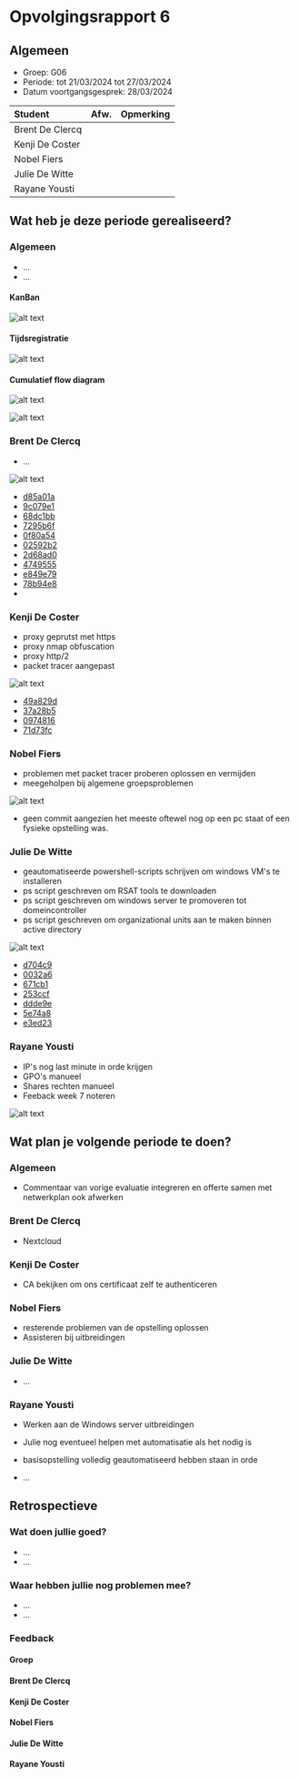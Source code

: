 # Opvolgingsrapport 6

## Algemeen

- Groep: G06
- Periode: tot 21/03/2024 tot 27/03/2024
- Datum voortgangsgesprek: 28/03/2024

| Student         | Afw. | Opmerking |
| :-------------- | :--: | :-------- |
| Brent De Clercq |      |           |
| Kenji De Coster |      |           |
| Nobel Fiers     |      |           |
| Julie De Witte  |      |           |
| Rayane Yousti   |      |           |

## Wat heb je deze periode gerealiseerd?

### Algemeen

- ...
- ...

#### KanBan

<!-- Voeg hier een screenshot toe van de huidige toestand van het kanban bord. -->

![alt text](./img/Kanban.png)

#### Tijdsregistratie

<!-- Voeg hier een screenshot toe van het teamoverzicht van de tijdregistratie, met totaal per student en team -->

![alt text](./img/jira.png)

#### Cumulatief flow diagram

<!-- Voeg hier een screenshot toe van het cumulatief flow diagram voor de periode van het rapport. -->

![alt text](./img/diagram.png)

<!-- Voeg hier een screenshot toe van het cumulatief flow diagram voor de volledige periode van het project. -->

![alt text](./img/diagramCummulatief.png)

### Brent De Clercq

<!-- Voeg hier een overzicht toe van gerealiseerde taken inclusief links naar relevante commits/documenten. -->

- ...

![alt text](./img/Brent.png)

- [d85a01a](https://github.com/HoGentTIN/sep2324-gent-g06/commit/d85a01a9c368cb2d3af0766cfeb1bc692dfee05b)
- [9c079e1](https://github.com/HoGentTIN/sep2324-gent-g06/commit/9c079e1c96cd1a33e3a92e2f9656894abbd078b6)
- [68dc1bb](https://github.com/HoGentTIN/sep2324-gent-g06/commit/68dc1bba25635a038d4fe8e9af348fef3a1e1bdc)
- [7295b6f](https://github.com/HoGentTIN/sep2324-gent-g06/commit/7295b6f3abb826c75dd88652c946bae937cb2463)
- [0f80a54](https://github.com/HoGentTIN/sep2324-gent-g06/commit/0f80a54bf458e7b3cb942eb995156638aa7852bd)
- [02592b2](https://github.com/HoGentTIN/sep2324-gent-g06/commit/02592b2be3412c77b9ba8a85088575dab2b58640)
- [2d68ad0](https://github.com/HoGentTIN/sep2324-gent-g06/commit/2d68ad0b72dc79c14f47af954baba85691c1288b)
- [4749555](https://github.com/HoGentTIN/sep2324-gent-g06/commit/4749555f0abf96acdb0bf93c587651c725511e80)
- [e849e79](https://github.com/HoGentTIN/sep2324-gent-g06/commit/e849e790cb853f4b4816caf7287ceacf8dc5ba8a)
- [78b94e8](https://github.com/HoGentTIN/sep2324-gent-g06/commit/78b94e872838ffb2397bd5https://github.com/HoGentTIN/sep2324-gent-g06/commit/49a829d8b9165c6b99256f37d398892b4e7fa24a52cc571186dde59120)
- []()

<!-- Voeg hier een screenshot van het individueel tijdregistratierapport, met overzicht van elke taak en bijhorende uren. -->

### Kenji De Coster

<!-- Voeg hier een overzicht toe van gerealiseerde taken inclusief links naar relevante commits/documenten. -->

- proxy geprutst met https
- proxy nmap obfuscation
- proxy http/2
- packet tracer aangepast

![alt text](./img/Kenji.png)

- [49a829d ](https://github.com/HoGentTIN/sep2324-gent-g06/commit/49a829d8b9165c6b99256f37d398892b4e7fa24a)
- [37a28b5 ](https://github.com/HoGentTIN/sep2324-gent-g06/commit/37a28b56808b2b9bee4b8fc939fc7894512044d6)
- [0974816 ](https://github.com/HoGentTIN/sep2324-gent-g06/commit/097481677d4b1e64a3c6ca21b04af273f1fba7ae)
- [71d73fc ](https://github.com/HoGentTIN/sep2324-gent-g06/commit/71d73fc582958f90a48ad82a16fc23123fefc539)
<!-- Voeg hier een screenshot van het individueel tijdregistratierapport, met overzicht van elke taak en bijhorende uren. -->

### Nobel Fiers

<!-- Voeg hier een overzicht toe van gerealiseerde taken inclusief links naar relevante commits/documenten. -->

- problemen met packet tracer proberen oplossen en vermijden
- meegeholpen bij algemene groepsproblemen

![alt text](./img/Nobel.png)

  <!-- Voeg hier een screenshot van het individueel tijdregistratierapport, met overzicht van elke taak en bijhorende uren. -->

- geen commit aangezien het meeste oftewel nog op een pc staat of een fysieke opstelling was.

### Julie De Witte

<!-- Voeg hier een overzicht toe van gerealiseerde taken inclusief links naar relevante commits/documenten. -->

- geautomatiseerde powershell-scripts schrijven om windows VM's te installeren
- ps script geschreven om RSAT tools te downloaden
- ps script geschreven om windows server te promoveren tot domeincontroller
- ps script geschreven om organizational units aan te maken binnen active directory

![alt text](./img/Julie.png)
<!-- Voeg hier een screenshot van het individueel tijdregistratierapport, met overzicht van elke taak en bijhorende uren. -->

- [d704c9](https://github.com/HoGentTIN/sep2324-gent-g06/commit/d704c9f44c84054165c2ff6edc85fa2d9421c97d)
- [0032a6](https://github.com/HoGentTIN/sep2324-gent-g06/commit/0032a6e5c7a0f17b25b81e90b7586263cd9f69f4)
- [671cb1](https://github.com/HoGentTIN/sep2324-gent-g06/commit/671cb1e71c83b173b84a32b9cf3323ac7d5c28f1)
- [253ccf](https://github.com/HoGentTIN/sep2324-gent-g06/commit/253ccffd3d56e9e83e989e8812caf3ac526c3c02)
- [ddde9e](https://github.com/HoGentTIN/sep2324-gent-g06/commit/ddde9e4d2e301cf0213f480cecf4f6eaa351e92e)
- [5e74a8](https://github.com/HoGentTIN/sep2324-gent-g06/commit/5e74a8221b7683a90ae4b057e659f14a276d0ba5)
- [e3ed23](https://github.com/HoGentTIN/sep2324-gent-g06/commit/e3ed237ca3289698c3b4650e6dff71090191e0e1)

### Rayane Yousti

<!-- Voeg hier een overzicht toe van gerealiseerde taken inclusief links naar relevante commits/documenten. -->

- IP's nog last minute in orde krijgen
- GPO's manueel
- Shares rechten manueel
- Feeback week 7 noteren

![alt text](./img/Rayane.png)
<!-- Voeg hier een screenshot van het individueel tijdregistratierapport, met overzicht van elke taak en bijhorende uren. -->

## Wat plan je volgende periode te doen?

### Algemeen

<!-- Voeg hier de doelstellingen toe voor volgende periode. -->

- Commentaar van vorige evaluatie integreren en offerte samen met netwerkplan ook afwerken

### Brent De Clercq

<!-- Voeg hier de individuele doelstellingen toe voor volgende periode. -->

- Nextcloud

### Kenji De Coster

<!-- Voeg hier de individuele doelstellingen toe voor volgende periode. -->

- CA bekijken om ons certificaat zelf te authenticeren

### Nobel Fiers

<!-- Voeg hier de individuele doelstellingen toe voor volgende periode. -->

- resterende problemen van de opstelling oplossen
- Assisteren bij uitbreidingen

### Julie De Witte

<!-- Voeg hier de individuele doelstellingen toe voor volgende periode. -->

- ...

### Rayane Yousti

<!-- Voeg hier de individuele doelstellingen toe voor volgende periode. -->
- Werken aan de Windows server uitbreidingen
- Julie nog eventueel helpen met automatisatie als het nodig is
- basisopstelling volledig geautomatiseerd hebben staan in orde

- ...

## Retrospectieve

### Wat doen jullie goed?

<!-- Voeg hier zaken toe die jullie goed doen naar het proces toe. -->

- ...
- ...

### Waar hebben jullie nog problemen mee?

<!-- Voeg hier zaken toe die volgens jullie beter kunnen naar het proces toe. -->

- ...
- ...

### Feedback

#### Groep

#### Brent De Clercq

#### Kenji De Coster

#### Nobel Fiers

#### Julie De Witte

#### Rayane Yousti
